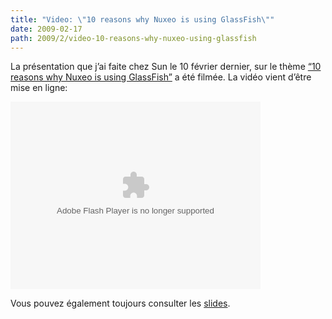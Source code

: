 ```yaml
---
title: "Video: \"10 reasons why Nuxeo is using GlassFish\""
date: 2009-02-17
path: 2009/2/video-10-reasons-why-nuxeo-using-glassfish
---
```


<p>La pr&#233;sentation que j&#8217;ai faite chez Sun le 10 f&#233;vrier dernier, sur le th&#232;me <a href="http://blogs.nuxeo.com/sections/blogs/fermigier/2009_02_11_10-reasons-why-nuxeo-using-glassfish-presentation">&#8220;10 reasons why Nuxeo is using GlassFish&#8221;</a> a &#233;t&#233; film&#233;e. La vid&#233;o vient d&#8217;&#234;tre mise en ligne:</p><p><object name="iLyROoafJ7JW" id="iLyROoafJ7JW" type="application/x-shockwave-flash" data="http://www.kewego.com/swf/p3/epix.swf" width="400" height="300">  <param name="flashVars" value="language_code=fr&amp;playerKey=4a7c270b163b&amp;skinKey=51fbf347dd66&amp;sig=iLyROoafJ7JW&amp;autostart=false"><param name="movie" value="http://www.kewego.com/swf/p3/epix.swf"><param name="allowFullScreen" value="true"><param name="allowscriptaccess" value="always"></object></p><p>Vous pouvez &#233;galement toujours consulter les <a href="http://blogs.nuxeo.com/sections/blogs/fermigier/2009_02_11_10-reasons-why-nuxeo-using-glassfish-presentation">slides</a>.</p> 


